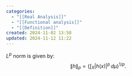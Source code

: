 ```yaml
---
categories:
  - "[[Real Analysis]]"
  - "[[Functional analysis]]"
  - "[[Definition]]"
created: 2024-11-02 13:50
updated: 2024-11-12 11:22
---
```

$L^p$ norm is given by:
$$
\|h\|_p = \left( \int_X |h(x)|^p \, d\mu \right)^{1/p}.
$$
